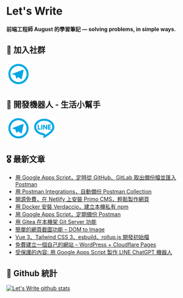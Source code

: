 # Let's Write
#### 前端工程師 August 的學習筆記 — solving problems, in simple ways.

## 🎉 加入社群
[![Telegram](https://raw.githubusercontent.com/letswritetw/letswritetw/master/dist/img/telegram.svg)](https://t.me/letswritetw)

## 👑 開發機器人 - 生活小幫手
[![Telegram](https://raw.githubusercontent.com/letswritetw/letswritetw/master/dist/img/telegram.svg)](https://t.me/lifetifulBot)
[![LINE](https://raw.githubusercontent.com/letswritetw/letswritetw/master/dist/img/line.svg)](https://lin.ee/pZC7GGs)

<!--
**letswritetw/letswritetw** is a ✨ _special_ ✨ repository because its `README.md` (this file) appears on your GitHub profile.

Here are some ideas to get you started:

- 🔭 I’m currently working on ...
- 🌱 I’m currently learning ...
- 👯 I’m looking to collaborate on ...
- 🤔 I’m looking for help with ...
- 💬 Ask me about ...
- 📫 How to reach me: ...
- 😄 Pronouns: ...
- ⚡ Fun fact: ...
-->
<!-- BLOG-POST-LIST:END -->

<!-- 訂閱 Let's Write RSS -->
<!-- 參考來源：
      https://www.youtube.com/watch?v=ECuqb5Tv9qI
      https://github.com/marketplace/actions/blog-post-workflow
-->
## 🎖 最新文章
<!-- BLOG-POST-LIST:START -->
- [用 Google Apps Script，定時從 GitHub、GitLab 取出備份檔並匯入 Postman](https://www.letswrite.tw/gas-import-postman-collections/)
- [用 Postman Integrations，自動備份 Postman Collection](https://www.letswrite.tw/postman-integrations-backup/)
- [開源免費，在 Netlify 上安裝 Primo CMS，輕鬆製作網頁](https://www.letswrite.tw/primo-cms/)
- [用 Docker 安裝 Verdaccio，建立本機私有 npm](https://www.letswrite.tw/docker-verdaccio-npm/)
- [用 Google Apps Script，定期備份 Postman](https://www.letswrite.tw/gas-backup-postman/)
- [用 Gitea 在本機架 Git Server 功能](https://www.letswrite.tw/local-git-gitea/)
- [簡單的網頁截圖功能 – DOM to Image](https://www.letswrite.tw/dom-to-image/)
- [Vue 3、Tailwind CSS 3、esbuild、rollup.js 開發初始檔](https://www.letswrite.tw/vue-tailwind-esbuild-rollup/)
- [免費建立一個自己的網站 – WordPress + Cloudflare Pages](https://www.letswrite.tw/wordpress-cloudflare/)
- [受保護的內容: 用 Google Apps Script 製作 LINE ChatGPT 機器人](https://www.letswrite.tw/gas-line-chapgpt/)
<!-- BLOG-POST-LIST:END -->


## 🥁 Github 統計
[![Let's Write github stats](https://github-readme-stats.vercel.app/api?username=letswritetw&show_icons=true&hide=contribs,prs&title_color=00BAFF&icon_color=008BBF)](https://github.com/letswritetw)
